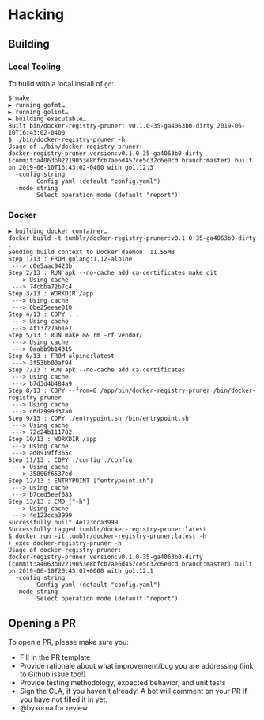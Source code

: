# Hacking

## Building

### Local Tooling

To build with a local install of `go`:

```
$ make
▶ running gofmt…
▶ running golint…
▶ building executable…
Built bin/docker-registry-pruner: v0.1.0-35-ga4063b0-dirty 2019-06-10T16:43:02-0400
$ ./bin/docker-registry-pruner -h
Usage of ./bin/docker-registry-pruner:
docker-registry-pruner version:v0.1.0-35-ga4063b0-dirty (commit:a4063b02219053e8bfcb7ae6d457ce5c32c6e0cd branch:master) built on 2019-06-10T16:43:02-0400 with go1.12.3
  -config string
        Config yaml (default "config.yaml")
  -mode string
        Select operation mode (default "report")
```

### Docker

```
▶ building docker container…
docker build -t tumblr/docker-registry-pruner:v0.1.0-35-ga4063b0-dirty .
Sending build context to Docker daemon  11.55MB
Step 1/13 : FROM golang:1.12-alpine
 ---> c0e5aac9423b
Step 2/13 : RUN apk --no-cache add ca-certificates make git
 ---> Using cache
 ---> 74cbba72b7c4
Step 3/13 : WORKDIR /app
 ---> Using cache
 ---> 0be25eeae010
Step 4/13 : COPY . .
 ---> Using cache
 ---> 4f13727ab1e7
Step 5/13 : RUN make && rm -rf vendor/
 ---> Using cache
 ---> 0aabb9b14315
Step 6/13 : FROM alpine:latest
 ---> 3f53bb00af94
Step 7/13 : RUN apk --no-cache add ca-certificates
 ---> Using cache
 ---> b7d3d4b484a9
Step 8/13 : COPY --from=0 /app/bin/docker-registry-pruner /bin/docker-registry-pruner
 ---> Using cache
 ---> c6d2999d37a0
Step 9/13 : COPY ./entrypoint.sh /bin/entrypoint.sh
 ---> Using cache
 ---> 72c24b111702
Step 10/13 : WORKDIR /app
 ---> Using cache
 ---> ad0919ff365c
Step 11/13 : COPY ./config ./config
 ---> Using cache
 ---> 35806f6537ed
Step 12/13 : ENTRYPOINT ["entrypoint.sh"]
 ---> Using cache
 ---> b7ced5eef683
Step 13/13 : CMD ["-h"]
 ---> Using cache
 ---> 4e123cca3999
Successfully built 4e123cca3999
Successfully tagged tumblr/docker-registry-pruner:latest
$ docker run -it tumblr/docker-registry-pruner:latest -h
+ exec docker-registry-pruner -h
Usage of docker-registry-pruner:
docker-registry-pruner version:v0.1.0-35-ga4063b0-dirty (commit:a4063b02219053e8bfcb7ae6d457ce5c32c6e0cd branch:master) built on 2019-06-10T20:45:07+0000 with go1.12.1
  -config string
        Config yaml (default "config.yaml")
  -mode string
        Select operation mode (default "report")
```

## Opening a PR

To open a PR, please make sure you:

* Fill in the PR template
* Provide rationale about what improvement/bug you are addressing (link to Github issue too!)
* Provide testing methodology, expected behavior, and unit tests
* Sign the CLA, if you haven't already! A bot will comment on your PR if you have not filled it in yet.
* @byxorna for review

